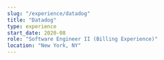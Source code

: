 ```yaml
---
slug: "/experience/datadog"
title: "Datadog"
type: experience
start_date: 2020-08
role: "Software Engineer II (Billing Experience)"
location: "New York, NY"
---
```

